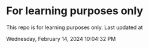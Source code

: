 # For learning purposes only
This repo is for learning purposes only.
Last updated at

Wednesday, February 14, 2024 10:04:32 PM

